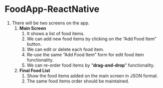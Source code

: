# FoodApp-ReactNative

1. There will be two screens on the app.
    1. **Main Screen**
        1. It shows a list of food items. 
        2. We can add new food items by clicking on the “Add Food Item” button.
        3. We can edit or delete each food item.
        4. Re-use the same “Add Food Item” form for edit food item functionality.
        5. We can re-order food items by “**drag-and-drop**” functionality.
    2. **Final Food List**
        1. Show the food items added on the main screen in JSON format.
        2. The same food items order should be maintained.
